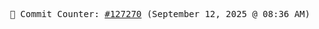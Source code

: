 <p align="center">
    <samp>
        📮 Commit Counter: <a href="https://github.com/Javascript-void0/Javascript-void0/commits/main">#127270</a> (September 12, 2025 @ 08:36 AM)
    </samp>
</p>